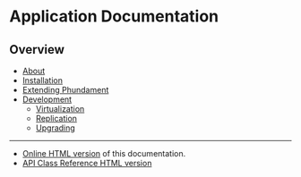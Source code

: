 Application Documentation
=========================

Overview
--------

- [About](10-about.md)
- [Installation](20-install.md)
- [Extending Phundament](30-extend.md)
- [Development](40-develop.md)
  - [Virtualization](41-virtualization.md)
  - [Replication](42-replication.md)
  - [Upgrading](42-upgrading.md)

---

- [Online HTML version](http://docs.phundament.com/4.0/guide-index.html) of this documentation.
- [API Class Reference  HTML version](http://docs.phundament.com/4.0/)
